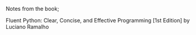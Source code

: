 Notes from the book; 

Fluent Python: Clear, Concise, and Effective Programming [1st Edition] by Luciano Ramalho
